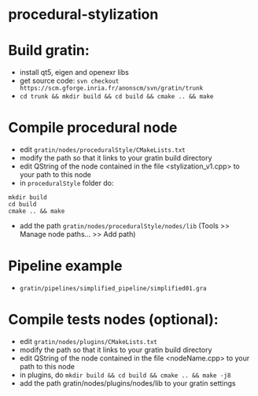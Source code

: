 # procedural-stylization

# Build gratin:
* install qt5, eigen and openexr libs
* get source code: ```svn checkout https://scm.gforge.inria.fr/anonscm/svn/gratin/trunk```
* ```cd trunk && mkdir build && cd build && cmake .. && make```

# Compile procedural node
* edit ```gratin/nodes/proceduralStyle/CMakeLists.txt```
* modify the path so that it links to your gratin build directory
* edit QString  of the node contained in the file <stylization_v1.cpp> to your path to this node
* in ```proceduralStyle``` folder do:
```
mkdir build
cd build
cmake .. && make
```
* add the path ```gratin/nodes/proceduralStyle/nodes/lib``` (Tools >> Manage node paths... >> Add path)

# Pipeline example
* ```gratin/pipelines/simplified_pipeline/simplified01.gra```


# Compile tests nodes (optional):
* edit ```gratin/nodes/plugins/CMakeLists.txt```
* modify the path so that it links to your gratin build directory
* edit QString  of the node contained in the file <nodeName.cpp> to your path to this node
* in plugins, do ```mkdir build && cd build && cmake .. && make -j8```
* add the path  gratin/nodes/plugins/nodes/lib to your gratin settings
